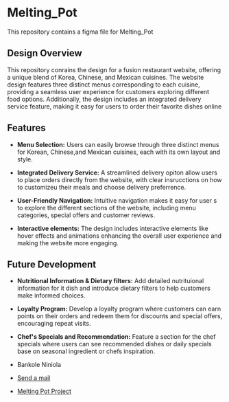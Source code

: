 # Melting_Pot
This repository contains a figma file for Melting_Pot 


## Design Overview
This repository conrains the design for a fusion restaurant website, offering a unique blend of Korea, Chinese, and Mexican cuisines. The website design features three distinct menus corresponding to each cuisine, providing a seamless user experience for customers exploring different food options. Additionally, the design includes an integrated delivery service feature, making it easy for users to order their favorite dishes online 


## Features

* **Menu Selection:** Users can easily browse through three distinct menus for Korean, Chinese,and Mexican cuisines, each with its own layout  and style.

* **Integrated Delivery  Service:** A streamlined delivery opiton  allow users to place orders directly from the website, with clear insrucctions on how to customizeu their meals and choose delivery preferrence.

* **User-Friendly Navigation:** Intuitive navigation makes it easy for user s to explore the different sections of the website, including  menu categories, special offers and customer reviews.

* **Interactive elements:** The design includes interactive elements like hover effects and animations enhancing the overall user experience and making the website more engaging.

 

## Future Development

* **Nutritional Information & Dietary filters:** Add detailed nutrituional information for it dish and introduce dietary filters to help customers make informed choices.

* **Loyalty Program:** Develop a loyalty program where customers can earn points on their orders and redeem them for discounts and special offers, encouraging repeat visits.

* **Chef's Specials and Recommendation:** Feature a section for the chef specials where users can see recommended dishes or daily specials base on seasonal ingredient or chefs inspiration.


* Bankole Niniola
* [Send a mail](mailto:bankoleniniola430@gmail.com)
* [Melting Pot Project](https://www.figma.com/design/Cc4Q0XFN8eOXVxzCcvbIpA/Untitled?node-id=35-38&t=AHN5S9n7q8wI98po-0)
